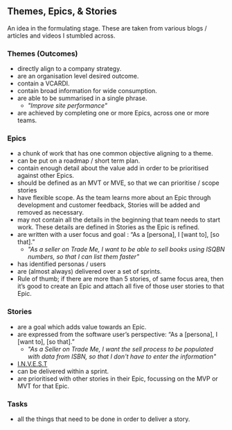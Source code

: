 ## Themes, Epics, & Stories
An idea in the formulating stage.
These are taken from various blogs / articles and videos I stumbled across.

### Themes (Outcomes)
- directly align to a company strategy.
- are an organisation level desired outcome.
- contain a VCARDI.
- contain broad information for wide consumption.
- are able to be summarised in a single phrase.
  - _"Improve site performance"_
- are achieved by completing one or more Epics, across one or more teams.

### Epics
- a chunk of work that has one common objective aligning to a theme.
- can be put on a roadmap / short term plan.
- contain enough detail about the value add in order to be prioritised against other Epics.
- should be defined as an MVT or MVE, so that we can prioritise / scope stories
- have flexible scope.
  As the team learns more about an Epic through development and customer feedback, Stories will be added and removed as necessary.
- may not contain all the details in the beginning that team needs to start work. These details are defined in Stories as the Epic is refined.
- are written with a user focus and goal : “As a [persona], I [want to], [so that].”
  - _"As a seller on Trade Me, I want to be able to sell books using ISQBN numbers, so that I can list them faster"_
- has identified personas / users
- are (almost always) delivered over a set of sprints.
- Rule of thumb; if there are more than 5 stories, of same focus area, then it’s good to create an Epic and attach all five of those user stories to that Epic.

### Stories
- are a goal which adds value towards an Epic.
- are expressed from the software user’s perspective: “As a [persona], I [want to], [so that].”
  - _"As a Seller on Trade Me, I want the sell process to be populated with data from ISBN, so that I don't have to enter the information"_
- [I.N.V.E.S.T](https://xp123.com/articles/invest-in-good-stories-and-smart-tasks/)
- can be delivered within a sprint.
- are prioritised with other stories in their Epic, focussing on the MVP or MVT for that Epic.

### Tasks
- all the things that need to be done in order to deliver a story.
